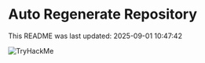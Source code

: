 # Auto Regenerate Repository

This README was last updated: 2025-09-01 10:47:42

 ![TryHackMe](https://tryhackme.com/badge/533634)